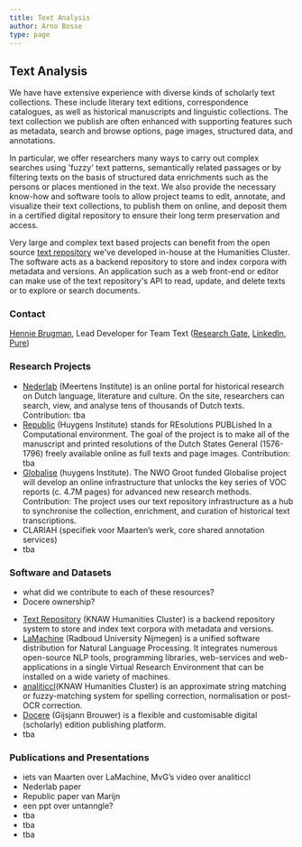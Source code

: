 ```yaml
---
title: Text Analysis
author: Arno Bosse
type: page
---
```

## Text Analysis

We have have extensive experience with diverse kinds of scholarly text collections. These include literary text editions, correspondence catalogues, as well as historical manuscripts and linguistic collections. The text collection we publish are often enhanced with supporting features such as metadata, search and browse options, page images, structured data, and annotations.

In particular, we offer researchers many ways to carry out complex searches using 'fuzzy' text patterns, semantically related passages or by filtering texts on the basis of structured data enrichments such as the persons or places mentioned in the text. We also provide the necessary know-how and software tools to allow project teams to edit, annotate, and visualize their text collections, to publish them on online, and deposit them in a certified digital repository to ensure their long term preservation and access.

Very large and complex text based projects can benefit from the open source [text repository](https://github.com/knaw-huc/textrepo) we've developed in-house at the Humanities Cluster. The software acts as a backend repository to store and index corpora with metadata and versions. An application such as a web front-end or editor can make use of the text repository's API to read, update, and delete texts or to explore or search documents. 

### Contact

[Hennie Brugman](mailto:hennie.brugman@di.huc.knaw.nl), Lead Developer for Team Text ([Research Gate](https://www.researchgate.net/profile/Hennie-Brugman), [LinkedIn](https://nl.linkedin.com/in/hennie-brugman-8327369), [Pure](https://pure.knaw.nl/portal/en/persons/h-brugman))

### Research Projects

- [Nederlab](https://www.nederlab.nl) (Meertens Institute) is an online portal for historical research on Dutch language, literature and culture. On the site, researchers can search, view, and analyse tens of thousands of Dutch texts. Contribution: tba
- [Republic](https://republic.huygens.knaw.nl) (Huygens Institute) stands for REsolutions PUBLished In a Computational environment. The goal of the project is to make all of the manuscript and printed resolutions of the Dutch States General (1576-1796) freely available online as full texts and page images. Contribution: tba
- [Globalise](https://globalise.huygens.knaw.nl) (huygens Institute). The NWO Groot funded Globalise project will develop an online infrastructure that unlocks the key series of VOC reports (c. 4.7M pages) for advanced new research methods. Contribution: The project uses our text repository infrastructure as a hub to synchronise the collection, enrichment, and curation of historical text transcriptions.
- CLARIAH (specifiek voor Maarten’s werk, core shared annotation services)
- tba


### Software and Datasets

+ what did we contribute to each of these resources?
+ Docere ownership?

- [Text Repository](https://github.com/knaw-huc/textrepo) (KNAW Humanities Cluster) is a  backend repository system to store and index text corpora with metadata and versions.
- [LaMachine](https://proycon.github.io/LaMachine) (Radboud University Nijmegen) is a unified software distribution for Natural Language Processing. It integrates numerous open-source NLP tools, programming libraries, web-services and web-applications in a single Virtual Research Environment that can be installed on a wide variety of machines.
- [analiticcl](https://github.com/proycon/analiticcl)(KNAW Humanities Cluster) is an approximate string matching or fuzzy-matching system for spelling correction, normalisation or post-OCR correction.
- [Docere](https://github.com/knaw-huc/docere) (Gijsjann Brouwer) is a flexible and customisable digital (scholarly) edition publishing platform.
- tba

### Publications and Presentations

- iets van Maarten over LaMachine, MvG’s video over analiticcl
- Nederlab paper
- Republic paper van Marijn
- een ppt over untanngle?
- tba
- tba
- tba
